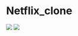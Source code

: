 # Netflix_clone

<img src="https://github.com/jhlee343/Netflix_clone/assets/77737814/6d21efd7-eafa-4a6f-8419-3417b87928a9">

<img src="https://github.com/jhlee343/Netflix_clone/assets/77737814/10aac9e2-c3ba-4592-a9e2-1eff3baa1251">

